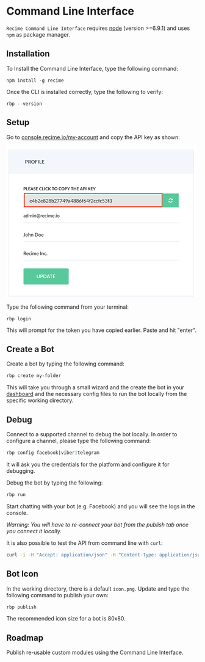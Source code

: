 # Command Line Interface

`Recime Command Line Interface` requires [node](https://nodejs.org/en/) (version >=6.9.1) and uses `npm` as package manager.


## Installation

To Install the Command Line Interface, type the following command:

```shell
npm install -g recime
```

Once the CLI is installed correctly, type the following to verify:

```shell
rbp --version
```

## Setup

Go to [console.recime.io/my-account](https://console.recime.io/my-account) and copy the API key as shown:

![](profile-new.png)


Type the following command from your terminal:

```shell
rbp login
```

This will prompt for the token you have copied earlier. Paste and hit "enter". 

## Create a Bot

Create a bot by typing the following command:

```bash
rbp create my-folder
```

This will take you through a small wizard and the create the bot in your [dashboard](https://console.recime.io) and the necessary config files to run the bot locally from the specific working directory.

## Debug

Connect to a supported channel to debug the bot locally. In order to configure a channel, please type the following command:

```bash
rbp config facebook|viber|telegram
```
It will ask you the credentials for the platform and configure it for debugging.

Debug the bot by typing the following:

```bash
rbp run 
```

Start chatting with your bot (e.g. Facebook) and you will see the logs in the console. 

_Warning: You will have to re-connect your bot from the publish tab once you connect it locally._

 It is also possible to test the API from command line with `curl`: 

```bash
curl -i -H "Accept: application/json" -H "Content-Type: application/json" -XPOST -d "{{'{'}}\"text\": \"Hi\"{{'}'}}" -w "\r\n" 'PASTE_YOUR_URL_HERE_FROM_RUN`
```

## Bot Icon

In the working directory, there is a default `icon.png`. Update and type the following command to publish your own:

```bash
rbp publish
```

The recommended icon size for a bot is 80x80.


## Roadmap
Publish re-usable custom modules using the Command Line Interface.